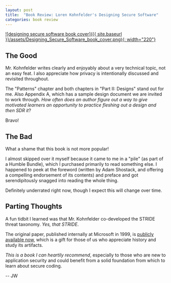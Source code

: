 ```yaml
---
layout: post
title:  "Book Review: Loren Kohnfelder's Designing Secure Software"
categories: book review
---
```

[![designing secure software book cover]({{ site.baseurl }}/assets/Designing_Secure_Software_book_cover.png){: width="220"}][publisher-page]

## The Good
Mr. Kohnfelder writes clearly and enjoyably about a very technical topic, not an easy feat. I also appreciate how privacy is intentionally discussed and revisited throughout.

The "Patterns" chapter and both chapters in "Part II: Designs" stand out for me. Also Appendix A, which has a sample design document we are invited to work through. _How often does an author figure out a way to give motivated learners an opportunity to practice fleshing out a design and then SDR it_? 

Bravo!

## The Bad
What a shame that this book is not more popular! 

I almost skipped over it myself because it came to me in a "pile" (as part of a Humble Bundle), which I purchased primarily to read something else. I happened to peek at the foreword (written by Adam Shostack, and offering a compelling endorsement of its contents) and preface and got serendipitously snagged into reading the whole thing.

Definitely underrated right now, though I expect this will change over time.

## Parting Thoughts
A fun tidbit I learned was that Mr. Kohnfelder co-developed the STRIDE threat taxonomy. _Yes, that STRIDE_.

The original paper, published internally at Microsoft in 1999, is [publicly available now][stride-paper], which is a gift for those of us who appreciate history and study its artifacts.

_This is a book I can heartily recommend_, especially to those who are new to application security and could benefit from a solid foundation from which to learn about secure coding.

-- JW

[publisher-page]: https://nostarch.com/designing-secure-software
[author-page]: https://designingsecuresoftware.com/
[stride-paper]: https://shostack.org/files/microsoft/The-Threats-To-Our-Products.docx
